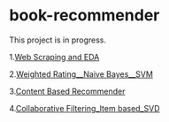 # book-recommender

This project is in progress.

1.[Web Scraping and EDA](https://github.com/yaodehong/Book-Recommender/blob/master/1_Web%20Scraping_EDA.ipynb)

2.[Weighted Rating__Naive Bayes__SVM](https://github.com/yaodehong/Book-Recommender/blob/master/2_Weighted%20Rating_Naive%20Bayes_SVM.ipynb)

3.[Content Based Recommender](https://github.com/yaodehong/Book-Recommender/blob/master/3_Content%20Based%20Recommender.ipynb)

4.[Collaborative Filtering_Item based_SVD](https://github.com/yaodehong/Book-Recommender/blob/master/4_Collaborative%20Filtering_Item%20based_SVD.ipynb)
